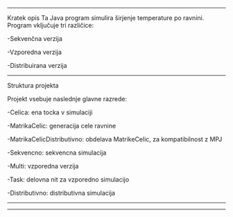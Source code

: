 _______________________________________________________________________________________________________________________________________________________________________________

Kratek opis
Ta Java program simulira širjenje temperature po ravnini. Program vključuje tri različice:

  -Sekvenčna verzija
  
  -Vzporedna verzija
  
  -Distribuirana verzija
  
-------------------------------------------------------------------------------------------------------------------------------------------------------------------------------

Struktura projekta

Projekt vsebuje naslednje glavne razrede:

  -Celica: ena tocka v simulaciji
  
  -MatrikaCelic: generacija cele ravnine 
  
  -MatrikaCelicDistributivno: obdelava MatrikeCelic, za kompatibilnost z MPJ
  
  -Sekvencno: sekvencna simulacija 
  
  -Multi: vzporedna verzija
  
  -Task: delovna nit za vzporedno simulacijo
  
  -Distributivno: distributivna simulacija

-------------------------------------------------------------------------------------------------------------------------------------------------------------------------------
_______________________________________________________________________________________________________________________________________________________________________________
